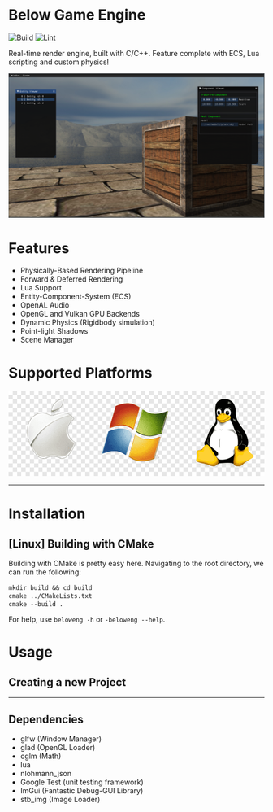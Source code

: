 # Below Game Engine
[![Build](https://github.com/gabekz/gl-renderer/actions/workflows/build.yml/badge.svg?branch=master)](https://github.com/gabekz/gl-renderer/actions/workflows/build.yml)
[![Lint](https://github.com/gabekz/gl-renderer/actions/workflows/lint.yml/badge.svg)](https://github.com/gabekz/gl-renderer/actions/workflows/lint.yml)

Real-time render engine, built with C/C++. Feature complete with ECS, Lua scripting and custom physics! 

![Alt text](docs/public/engine.png?raw=true "Title")

# Features
- Physically-Based Rendering Pipeline
- Forward & Deferred Rendering
- Lua Support
- Entity-Component-System (ECS)
- OpenAL Audio
- OpenGL and Vulkan GPU Backends
- Dynamic Physics (Rigidbody simulation)
- Point-light Shadows
- Scene Manager

# Supported Platforms
![Alt text](docs/public/win-mac-lux.png?raw=true "Supported Platformsz")

---

# Installation

## [Linux] Building with CMake

Building with CMake is pretty easy here. Navigating to the root directory, we can run the following:

```
mkdir build && cd build
cmake ../CMakeLists.txt
cmake --build .
```

For help, use `beloweng -h` or `-beloweng --help`.

# Usage

## Creating a new Project


---
## Dependencies
- glfw (Window Manager)
- glad (OpenGL Loader)
- cglm (Math)
- lua
- nlohmann_json
- Google Test (unit testing framework)
- ImGui (Fantastic Debug-GUI Library)
- stb_img (Image Loader)



